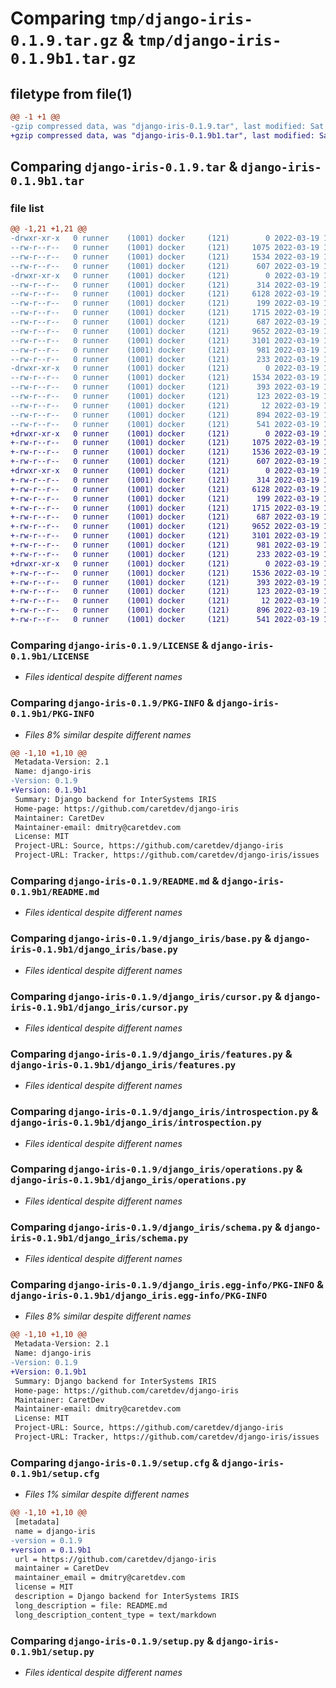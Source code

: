 # Comparing `tmp/django-iris-0.1.9.tar.gz` & `tmp/django-iris-0.1.9b1.tar.gz`

## filetype from file(1)

```diff
@@ -1 +1 @@
-gzip compressed data, was "django-iris-0.1.9.tar", last modified: Sat Mar 19 19:01:33 2022, max compression
+gzip compressed data, was "django-iris-0.1.9b1.tar", last modified: Sat Mar 19 18:59:31 2022, max compression
```

## Comparing `django-iris-0.1.9.tar` & `django-iris-0.1.9b1.tar`

### file list

```diff
@@ -1,21 +1,21 @@
-drwxr-xr-x   0 runner    (1001) docker     (121)        0 2022-03-19 19:01:33.017324 django-iris-0.1.9/
--rw-r--r--   0 runner    (1001) docker     (121)     1075 2022-03-19 19:01:18.000000 django-iris-0.1.9/LICENSE
--rw-r--r--   0 runner    (1001) docker     (121)     1534 2022-03-19 19:01:33.017324 django-iris-0.1.9/PKG-INFO
--rw-r--r--   0 runner    (1001) docker     (121)      607 2022-03-19 19:01:18.000000 django-iris-0.1.9/README.md
-drwxr-xr-x   0 runner    (1001) docker     (121)        0 2022-03-19 19:01:33.017324 django-iris-0.1.9/django_iris/
--rw-r--r--   0 runner    (1001) docker     (121)      314 2022-03-19 19:01:18.000000 django-iris-0.1.9/django_iris/__init__.py
--rw-r--r--   0 runner    (1001) docker     (121)     6128 2022-03-19 19:01:18.000000 django-iris-0.1.9/django_iris/base.py
--rw-r--r--   0 runner    (1001) docker     (121)      199 2022-03-19 19:01:18.000000 django-iris-0.1.9/django_iris/creation.py
--rw-r--r--   0 runner    (1001) docker     (121)     1715 2022-03-19 19:01:18.000000 django-iris-0.1.9/django_iris/cursor.py
--rw-r--r--   0 runner    (1001) docker     (121)      687 2022-03-19 19:01:18.000000 django-iris-0.1.9/django_iris/features.py
--rw-r--r--   0 runner    (1001) docker     (121)     9652 2022-03-19 19:01:18.000000 django-iris-0.1.9/django_iris/introspection.py
--rw-r--r--   0 runner    (1001) docker     (121)     3101 2022-03-19 19:01:18.000000 django-iris-0.1.9/django_iris/operations.py
--rw-r--r--   0 runner    (1001) docker     (121)      981 2022-03-19 19:01:18.000000 django-iris-0.1.9/django_iris/schema.py
--rw-r--r--   0 runner    (1001) docker     (121)      233 2022-03-19 19:01:18.000000 django-iris-0.1.9/django_iris/validation.py
-drwxr-xr-x   0 runner    (1001) docker     (121)        0 2022-03-19 19:01:33.017324 django-iris-0.1.9/django_iris.egg-info/
--rw-r--r--   0 runner    (1001) docker     (121)     1534 2022-03-19 19:01:32.000000 django-iris-0.1.9/django_iris.egg-info/PKG-INFO
--rw-r--r--   0 runner    (1001) docker     (121)      393 2022-03-19 19:01:33.000000 django-iris-0.1.9/django_iris.egg-info/SOURCES.txt
--rw-r--r--   0 runner    (1001) docker     (121)      123 2022-03-19 19:01:32.000000 django-iris-0.1.9/django_iris.egg-info/dependency_links.txt
--rw-r--r--   0 runner    (1001) docker     (121)       12 2022-03-19 19:01:32.000000 django-iris-0.1.9/django_iris.egg-info/top_level.txt
--rw-r--r--   0 runner    (1001) docker     (121)      894 2022-03-19 19:01:33.017324 django-iris-0.1.9/setup.cfg
--rw-r--r--   0 runner    (1001) docker     (121)      541 2022-03-19 19:01:18.000000 django-iris-0.1.9/setup.py
+drwxr-xr-x   0 runner    (1001) docker     (121)        0 2022-03-19 18:59:31.974400 django-iris-0.1.9b1/
+-rw-r--r--   0 runner    (1001) docker     (121)     1075 2022-03-19 18:59:16.000000 django-iris-0.1.9b1/LICENSE
+-rw-r--r--   0 runner    (1001) docker     (121)     1536 2022-03-19 18:59:31.974400 django-iris-0.1.9b1/PKG-INFO
+-rw-r--r--   0 runner    (1001) docker     (121)      607 2022-03-19 18:59:16.000000 django-iris-0.1.9b1/README.md
+drwxr-xr-x   0 runner    (1001) docker     (121)        0 2022-03-19 18:59:31.974400 django-iris-0.1.9b1/django_iris/
+-rw-r--r--   0 runner    (1001) docker     (121)      314 2022-03-19 18:59:16.000000 django-iris-0.1.9b1/django_iris/__init__.py
+-rw-r--r--   0 runner    (1001) docker     (121)     6128 2022-03-19 18:59:16.000000 django-iris-0.1.9b1/django_iris/base.py
+-rw-r--r--   0 runner    (1001) docker     (121)      199 2022-03-19 18:59:16.000000 django-iris-0.1.9b1/django_iris/creation.py
+-rw-r--r--   0 runner    (1001) docker     (121)     1715 2022-03-19 18:59:16.000000 django-iris-0.1.9b1/django_iris/cursor.py
+-rw-r--r--   0 runner    (1001) docker     (121)      687 2022-03-19 18:59:16.000000 django-iris-0.1.9b1/django_iris/features.py
+-rw-r--r--   0 runner    (1001) docker     (121)     9652 2022-03-19 18:59:16.000000 django-iris-0.1.9b1/django_iris/introspection.py
+-rw-r--r--   0 runner    (1001) docker     (121)     3101 2022-03-19 18:59:16.000000 django-iris-0.1.9b1/django_iris/operations.py
+-rw-r--r--   0 runner    (1001) docker     (121)      981 2022-03-19 18:59:16.000000 django-iris-0.1.9b1/django_iris/schema.py
+-rw-r--r--   0 runner    (1001) docker     (121)      233 2022-03-19 18:59:16.000000 django-iris-0.1.9b1/django_iris/validation.py
+drwxr-xr-x   0 runner    (1001) docker     (121)        0 2022-03-19 18:59:31.974400 django-iris-0.1.9b1/django_iris.egg-info/
+-rw-r--r--   0 runner    (1001) docker     (121)     1536 2022-03-19 18:59:31.000000 django-iris-0.1.9b1/django_iris.egg-info/PKG-INFO
+-rw-r--r--   0 runner    (1001) docker     (121)      393 2022-03-19 18:59:31.000000 django-iris-0.1.9b1/django_iris.egg-info/SOURCES.txt
+-rw-r--r--   0 runner    (1001) docker     (121)      123 2022-03-19 18:59:31.000000 django-iris-0.1.9b1/django_iris.egg-info/dependency_links.txt
+-rw-r--r--   0 runner    (1001) docker     (121)       12 2022-03-19 18:59:31.000000 django-iris-0.1.9b1/django_iris.egg-info/top_level.txt
+-rw-r--r--   0 runner    (1001) docker     (121)      896 2022-03-19 18:59:31.974400 django-iris-0.1.9b1/setup.cfg
+-rw-r--r--   0 runner    (1001) docker     (121)      541 2022-03-19 18:59:16.000000 django-iris-0.1.9b1/setup.py
```

### Comparing `django-iris-0.1.9/LICENSE` & `django-iris-0.1.9b1/LICENSE`

 * *Files identical despite different names*

### Comparing `django-iris-0.1.9/PKG-INFO` & `django-iris-0.1.9b1/PKG-INFO`

 * *Files 8% similar despite different names*

```diff
@@ -1,10 +1,10 @@
 Metadata-Version: 2.1
 Name: django-iris
-Version: 0.1.9
+Version: 0.1.9b1
 Summary: Django backend for InterSystems IRIS
 Home-page: https://github.com/caretdev/django-iris
 Maintainer: CaretDev
 Maintainer-email: dmitry@caretdev.com
 License: MIT
 Project-URL: Source, https://github.com/caretdev/django-iris
 Project-URL: Tracker, https://github.com/caretdev/django-iris/issues
```

### Comparing `django-iris-0.1.9/README.md` & `django-iris-0.1.9b1/README.md`

 * *Files identical despite different names*

### Comparing `django-iris-0.1.9/django_iris/base.py` & `django-iris-0.1.9b1/django_iris/base.py`

 * *Files identical despite different names*

### Comparing `django-iris-0.1.9/django_iris/cursor.py` & `django-iris-0.1.9b1/django_iris/cursor.py`

 * *Files identical despite different names*

### Comparing `django-iris-0.1.9/django_iris/features.py` & `django-iris-0.1.9b1/django_iris/features.py`

 * *Files identical despite different names*

### Comparing `django-iris-0.1.9/django_iris/introspection.py` & `django-iris-0.1.9b1/django_iris/introspection.py`

 * *Files identical despite different names*

### Comparing `django-iris-0.1.9/django_iris/operations.py` & `django-iris-0.1.9b1/django_iris/operations.py`

 * *Files identical despite different names*

### Comparing `django-iris-0.1.9/django_iris/schema.py` & `django-iris-0.1.9b1/django_iris/schema.py`

 * *Files identical despite different names*

### Comparing `django-iris-0.1.9/django_iris.egg-info/PKG-INFO` & `django-iris-0.1.9b1/django_iris.egg-info/PKG-INFO`

 * *Files 8% similar despite different names*

```diff
@@ -1,10 +1,10 @@
 Metadata-Version: 2.1
 Name: django-iris
-Version: 0.1.9
+Version: 0.1.9b1
 Summary: Django backend for InterSystems IRIS
 Home-page: https://github.com/caretdev/django-iris
 Maintainer: CaretDev
 Maintainer-email: dmitry@caretdev.com
 License: MIT
 Project-URL: Source, https://github.com/caretdev/django-iris
 Project-URL: Tracker, https://github.com/caretdev/django-iris/issues
```

### Comparing `django-iris-0.1.9/setup.cfg` & `django-iris-0.1.9b1/setup.cfg`

 * *Files 1% similar despite different names*

```diff
@@ -1,10 +1,10 @@
 [metadata]
 name = django-iris
-version = 0.1.9
+version = 0.1.9b1
 url = https://github.com/caretdev/django-iris
 maintainer = CaretDev
 maintainer_email = dmitry@caretdev.com
 license = MIT
 description = Django backend for InterSystems IRIS
 long_description = file: README.md
 long_description_content_type = text/markdown
```

### Comparing `django-iris-0.1.9/setup.py` & `django-iris-0.1.9b1/setup.py`

 * *Files identical despite different names*

